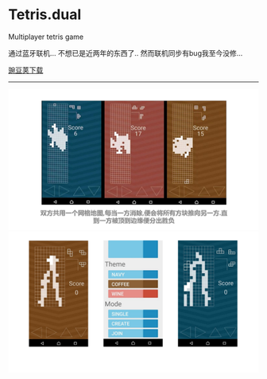 # Tetris.dual
Multiplayer tetris game

通过蓝牙联机...
不想已是近两年的东西了..
然而联机同步有bug我至今没修...   

[豌豆荚下载](http://www.wandoujia.com/apps/com.yaoooo.brandnewtetris)
*********
![](https://github.com/Envl/Tetris.dual/blob/master/INTRO_PICS/2.png)
![](https://github.com/Envl/Tetris.dual/blob/master/INTRO_PICS/1.png)
